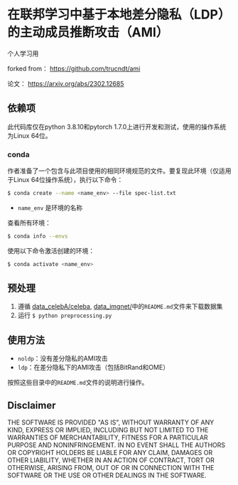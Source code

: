# 在联邦学习中基于本地差分隐私（LDP）的主动成员推断攻击（AMI）

个人学习用

forked from：
https://github.com/trucndt/ami

论文：
https://arxiv.org/abs/2302.12685

## 依赖项
此代码库仅在python 3.8.10和pytorch 1.7.0上进行开发和测试，使用的操作系统为Linux 64位。

### conda
作者准备了一个包含与此项目使用的相同环境规范的文件。要复现此环境（仅适用于Linux 64位操作系统），执行以下命令：

```bash
$ conda create --name <name_env> --file spec-list.txt
```

- `name_env` 是环境的名称

查看所有环境：

```bash
$ conda info --envs
```

使用以下命令激活创建的环境：

```bash
$ conda activate <name_env>
```

## 预处理

1. 遵循 [data_celebA/celeba](data_celebA/celeba), [data_imgnet/](data_imgnet/)中的`README.md`文件来下载数据集
2. 运行 `$ python preprocessing.py`

## 使用方法

- `noldp`：没有差分隐私的AMI攻击
- `ldp`：在差分隐私下的AMI攻击（包括BitRand和OME）

按照这些目录中的`README.md`文件的说明进行操作。

## Disclaimer

THE SOFTWARE IS PROVIDED "AS IS", WITHOUT WARRANTY OF ANY KIND, EXPRESS OR IMPLIED, INCLUDING BUT NOT LIMITED TO THE WARRANTIES OF MERCHANTABILITY, FITNESS FOR A PARTICULAR PURPOSE AND NONINFRINGEMENT. IN NO EVENT SHALL THE AUTHORS OR COPYRIGHT HOLDERS BE LIABLE FOR ANY CLAIM, DAMAGES OR OTHER LIABILITY, WHETHER IN AN ACTION OF CONTRACT, TORT OR OTHERWISE, ARISING FROM, OUT OF OR IN CONNECTION WITH THE SOFTWARE OR THE USE OR OTHER DEALINGS IN THE SOFTWARE.